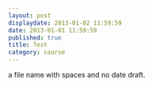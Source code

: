 ```yaml
---
layout: post
displaydate: 2013-01-02 11:59:59
date: 2013-01-01 11:59:59
published: true
title: Test
category: course
---
```


 a file name with spaces and no date
 draft.